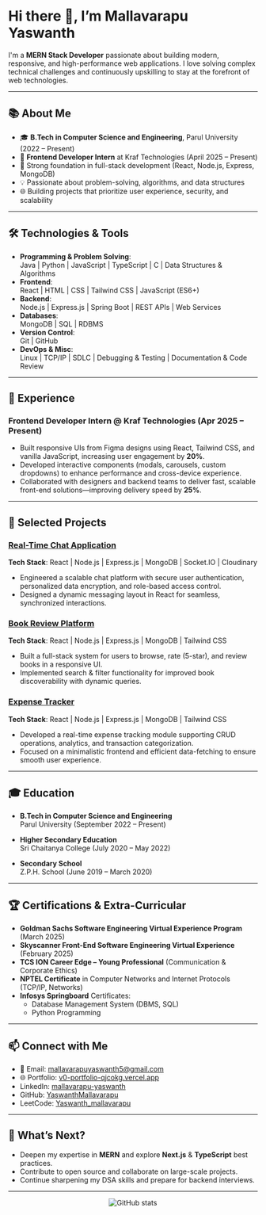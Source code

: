 # Hi there 👋, I’m Mallavarapu Yaswanth

I'm a **MERN Stack Developer** passionate about building modern, responsive, and high-performance web applications. I love solving complex technical challenges and continuously upskilling to stay at the forefront of web technologies.

---

## 📚 About Me

- 🎓 **B.Tech in Computer Science and Engineering**, Parul University (2022 – Present)  
- 💼 **Frontend Developer Intern** at Kraf Technologies (April 2025 – Present)  
- 🚀 Strong foundation in full-stack development (React, Node.js, Express, MongoDB)  
- 💡 Passionate about problem-solving, algorithms, and data structures  
- 🌐 Building projects that prioritize user experience, security, and scalability  

---

## 🛠️ Technologies & Tools

- **Programming & Problem Solving**:  
  Java | Python | JavaScript | TypeScript | C | Data Structures & Algorithms  
- **Frontend**:  
  React | HTML | CSS | Tailwind CSS | JavaScript (ES6+)  
- **Backend**:  
  Node.js | Express.js | Spring Boot | REST APIs | Web Services  
- **Databases**:  
  MongoDB | SQL | RDBMS  
- **Version Control**:  
  Git | GitHub  
- **DevOps & Misc**:  
  Linux | TCP/IP | SDLC | Debugging & Testing | Documentation & Code Review  

---

## 💼 Experience

### Frontend Developer Intern @ Kraf Technologies (Apr 2025 – Present)
- Built responsive UIs from Figma designs using React, Tailwind CSS, and vanilla JavaScript, increasing user engagement by **20%**.
- Developed interactive components (modals, carousels, custom dropdowns) to enhance performance and cross-device experience.
- Collaborated with designers and backend teams to deliver fast, scalable front-end solutions—improving delivery speed by **25%**.

---

## 🚀 Selected Projects

### [Real-Time Chat Application](https://github.com/YaswanthMallavarapu/Real-Time-Chat-Application)  
**Tech Stack**: React | Node.js | Express.js | MongoDB | Socket.IO | Cloudinary  
- Engineered a scalable chat platform with secure user authentication, personalized data encryption, and role-based access control.  
- Designed a dynamic messaging layout in React for seamless, synchronized interactions.  

### [Book Review Platform](https://github.com/YaswanthMallavarapu/Book-Review-Platform)  
**Tech Stack**: React | Node.js | Express.js | MongoDB | Tailwind CSS  
- Built a full-stack system for users to browse, rate (5-star), and review books in a responsive UI.  
- Implemented search & filter functionality for improved book discoverability with dynamic queries.  

### [Expense Tracker](https://github.com/YaswanthMallavarapu/ExpenseTracker)  
**Tech Stack**: React | Node.js | Express.js | MongoDB | Tailwind CSS  
- Developed a real-time expense tracking module supporting CRUD operations, analytics, and transaction categorization.  
- Focused on a minimalistic frontend and efficient data-fetching to ensure smooth user experience.  

---

## 🎓 Education

- **B.Tech in Computer Science and Engineering**  
  Parul University (September 2022 – Present)

- **Higher Secondary Education**  
  Sri Chaitanya College (July 2020 – May 2022)

- **Secondary School**  
  Z.P.H. School (June 2019 – March 2020)

---

## 🏆 Certifications & Extra-Curricular

- **Goldman Sachs Software Engineering Virtual Experience Program** (March 2025)  
- **Skyscanner Front-End Software Engineering Virtual Experience** (February 2025)  
- **TCS ION Career Edge – Young Professional** (Communication & Corporate Ethics)  
- **NPTEL Certificate** in Computer Networks and Internet Protocols (TCP/IP, Networks)  
- **Infosys Springboard** Certificates:  
  - Database Management System (DBMS, SQL)  
  - Python Programming  

---

## 📫 Connect with Me

- 📧 Email: [mallavarapuyaswanth5@gmail.com](mailto:mallavarapuyaswanth5@gmail.com)  
- 🌐 Portfolio: [v0-portfolio-qjcokg.vercel.app](https://v0-portfolio-qjcokg.vercel.app/)  
- LinkedIn: [mallavarapu-yaswanth](https://www.linkedin.com/in/mallavarapu-yaswanth/)  
- GitHub: [YaswanthMallavarapu](https://github.com/YaswanthMallavarapu)  
- LeetCode: [Yaswanth_mallavarapu](https://leetcode.com/u/Yaswanth_mallavarapu/)  

---

## 🎯 What’s Next?

- Deepen my expertise in **MERN** and explore **Next.js** & **TypeScript** best practices.  
- Contribute to open source and collaborate on large-scale projects.  
- Continue sharpening my DSA skills and prepare for backend interviews.  

---

<p align="center">
  <img src="https://github-readme-stats.vercel.app/api?username=YaswanthMallavarapu&show_icons=true&theme=default" alt="GitHub stats" />
</p>
